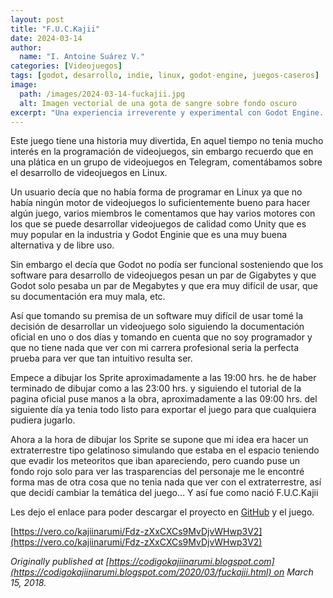 ```yaml
---
layout: post
title: "F.U.C.Kajii"
date: 2024-03-14
author:
  name: "I. Antoine Suárez V."
categories: [Videojuegos]
tags: [godot, desarrollo, indie, linux, godot-engine, juegos-caseros]
image:
  path: /images/2024-03-14-fuckajii.jpg
  alt: Imagen vectorial de una gota de sangre sobre fondo oscuro
excerpt: "Una experiencia irreverente y experimental con Godot Engine. F.U.C.Kajii nació como una prueba en tiempo récord para demostrar que se pueden crear videojuegos en Linux. Conoce su historia, su desarrollo en menos de 24 horas, y juégalo tú mismo."
---
```



Este juego tiene una historia muy divertida, En aquel tiempo no tenia mucho interés en la programación de videojuegos, sin embargo recuerdo que en una plática en un grupo de videojuegos en Telegram, comentábamos sobre el desarrollo de videojuegos en Linux.

Un usuario decía que no había forma de programar en Linux ya que no había ningún motor de videojuegos lo suficientemente bueno para hacer algún juego, varios miembros le comentamos que hay varios motores con los que se puede desarrollar videojuegos de calidad como Unity que es muy popular en la industria y Godot Enginie que es una muy buena alternativa y de libre uso.

Sin embargo el decía que Godot no podía ser funcional sosteniendo que los software para desarrollo de videojuegos pesan un par de Gigabytes y que Godot solo pesaba un par de Megabytes y que era muy difícil de usar, que su documentación era muy mala, etc.

Así que tomando su premisa de un software muy difícil de usar tomé la decisión de desarrollar un videojuego solo siguiendo la documentación oficial en uno o dos días y tomando en cuenta que no soy programador y que no tiene nada que ver con mi carrera profesional seria la perfecta prueba para ver que tan intuitivo resulta ser.

Empece a dibujar los Sprite aproximadamente a las 19:00 hrs. he de haber terminado de dibujar como a las 23:00 hrs. y siguiendo el tutorial de la pagina oficial puse manos a la obra, aproximadamente a las 09:00 hrs. del siguiente día ya tenia todo listo para exportar el juego para que cualquiera pudiera jugarlo.

Ahora a la hora de dibujar los Sprite se supone que mi idea era hacer un extraterrestre tipo gelatinoso simulando que estaba en el espacio teniendo que evadir los meteoritos que iban apareciendo, pero cuando puse un fondo rojo solo para ver las trasparencias del personaje me le encontré forma mas de otra cosa que no tenia nada que ver con el extraterrestre, así que decidí cambiar la temática del juego… Y así fue como nació F.U.C.Kajii

Les dejo el enlace para poder descargar el proyecto en [GitHub](https://github.com/KajiiNarumi/F.U.C.Kajii) y el juego.

[https://vero.co/kajiinarumi/Fdz-zXxCXCs9MvDjvWHwp3V2](https://vero.co/kajiinarumi/Fdz-zXxCXCs9MvDjvWHwp3V2)

<blockquote class="vero-embed-post" vero-datas="JTdCJTIydXNlciUyMiUzQSUyMndlYnZpZXclMjIlMkMlMjJwb3N0JTIyJTNBJTIyRmR6LXpYeENYQ3M5TXZEanZXSHdwM1YyJTIyJTJDJTIycG9zdFVybCUyMiUzQSUyMmh0dHBzJTNBJTJGJTJGdmVyby5jbyUyRnAlMkZGZHotelh4Q1hDczlNdkRqdldId3AzVjIlM0ZlbWJlZCUzRDElMjIlN0Q="></blockquote><script async src="https://vero.co/a/scripts/embed.js"></script>

_Originally published at [https://codigokajiinarumi.blogspot.com](https://codigokajiinarumi.blogspot.com/2020/03/fuckajii.html) on March 15, 2018._
